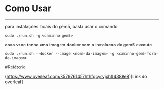 # Como Usar
-----------

para instalações locais do gem5, basta usar o comando

`sudo ./run.sh -g <caminho-gem5>`

caso voce tenha uma imagem docker com a instalacao do gem5 execute

`sudo ./run.sh --docker --image <nome-da-imagem> -g <caminho-gem5-fora-da-imagem>`

#Relátorio

(https://www.overleaf.com/8579761457hthfgcycvjxh#4389e8)[Link do overleaf]
